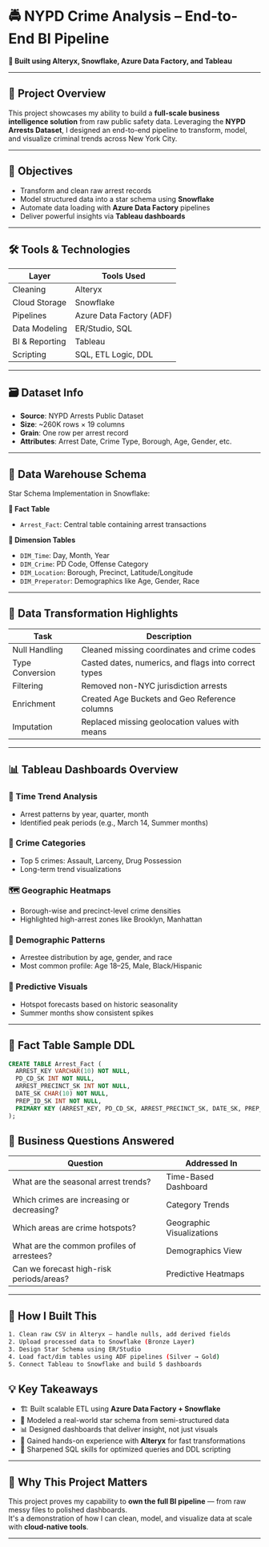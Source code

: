 # 🚔 NYPD Crime Analysis – End-to-End BI Pipeline

**🔧 Built using Alteryx, Snowflake, Azure Data Factory, and Tableau**

---

## 📝 Project Overview

This project showcases my ability to build a **full-scale business intelligence solution** from raw public safety data. Leveraging the **NYPD Arrests Dataset**, I designed an end-to-end pipeline to transform, model, and visualize criminal trends across New York City.

---

## 🎯 Objectives

- Transform and clean raw arrest records  
- Model structured data into a star schema using **Snowflake**  
- Automate data loading with **Azure Data Factory** pipelines  
- Deliver powerful insights via **Tableau dashboards**

---

## 🛠️ Tools & Technologies

| Layer           | Tools Used                                  |
|-----------------|----------------------------------------------|
| Cleaning        | Alteryx                                      |
| Cloud Storage   | Snowflake                                    |
| Pipelines       | Azure Data Factory (ADF)                     |
| Data Modeling   | ER/Studio, SQL                               |
| BI & Reporting  | Tableau                                      |
| Scripting       | SQL, ETL Logic, DDL                          |

---

## 🗃️ Dataset Info

- **Source**: NYPD Arrests Public Dataset  
- **Size**: ~260K rows × 19 columns  
- **Grain**: One row per arrest record  
- **Attributes**: Arrest Date, Crime Type, Borough, Age, Gender, etc.

---

## 🧱 Data Warehouse Schema

Star Schema Implementation in Snowflake:

**🔹 Fact Table**  
- `Arrest_Fact`: Central table containing arrest transactions  

**🔹 Dimension Tables**  
- `DIM_Time`: Day, Month, Year  
- `DIM_Crime`: PD Code, Offense Category  
- `DIM_Location`: Borough, Precinct, Latitude/Longitude  
- `DIM_Preperator`: Demographics like Age, Gender, Race

---

## 🔄 Data Transformation Highlights

| Task               | Description                                         |
|--------------------|-----------------------------------------------------|
| Null Handling       | Cleaned missing coordinates and crime codes        |
| Type Conversion     | Casted dates, numerics, and flags into correct types |
| Filtering           | Removed non-NYC jurisdiction arrests               |
| Enrichment          | Created Age Buckets and Geo Reference columns      |
| Imputation          | Replaced missing geolocation values with means     |

---

## 📊 Tableau Dashboards Overview

### 📅 Time Trend Analysis  
- Arrest patterns by year, quarter, month  
- Identified peak periods (e.g., March 14, Summer months)

### 🚨 Crime Categories  
- Top 5 crimes: Assault, Larceny, Drug Possession  
- Long-term trend visualizations  

### 🗺️ Geographic Heatmaps  
- Borough-wise and precinct-level crime densities  
- Highlighted high-arrest zones like Brooklyn, Manhattan  

### 🧑 Demographic Patterns  
- Arrestee distribution by age, gender, and race  
- Most common profile: Age 18–25, Male, Black/Hispanic

### 🔮 Predictive Visuals  
- Hotspot forecasts based on historic seasonality  
- Summer months show consistent spikes

---

## 💾 Fact Table Sample DDL

```sql
CREATE TABLE Arrest_Fact (
  ARREST_KEY VARCHAR(10) NOT NULL,
  PD_CD_SK INT NOT NULL,
  ARREST_PRECINCT_SK INT NOT NULL,
  DATE_SK CHAR(10) NOT NULL,
  PREP_ID_SK INT NOT NULL,
  PRIMARY KEY (ARREST_KEY, PD_CD_SK, ARREST_PRECINCT_SK, DATE_SK, PREP_ID_SK)
);
```

## 📌 Business Questions Answered

| Question                                           | Addressed In             |
|----------------------------------------------------|---------------------------|
| What are the seasonal arrest trends?              | Time-Based Dashboard      |
| Which crimes are increasing or decreasing?        | Category Trends           |
| Which areas are crime hotspots?                   | Geographic Visualizations |
| What are the common profiles of arrestees?        | Demographics View         |
| Can we forecast high-risk periods/areas?          | Predictive Heatmaps       |

---

## 🚀 How I Built This

```bash
1. Clean raw CSV in Alteryx – handle nulls, add derived fields
2. Upload processed data to Snowflake (Bronze Layer)
3. Design Star Schema using ER/Studio
4. Load fact/dim tables using ADF pipelines (Silver → Gold)
5. Connect Tableau to Snowflake and build 5 dashboards
```

## 💡 Key Takeaways

- 🏗️ Built scalable ETL using **Azure Data Factory + Snowflake**  
- 🧠 Modeled a real-world star schema from semi-structured data  
- 📊 Designed dashboards that deliver insight, not just visuals  
- 🧹 Gained hands-on experience with **Alteryx** for fast transformations  
- 📌 Sharpened SQL skills for optimized queries and DDL scripting  

---

## 📌 Why This Project Matters

This project proves my capability to **own the full BI pipeline** — from raw messy files to polished dashboards.  
It's a demonstration of how I can clean, model, and visualize data at scale with **cloud-native tools**.


---
